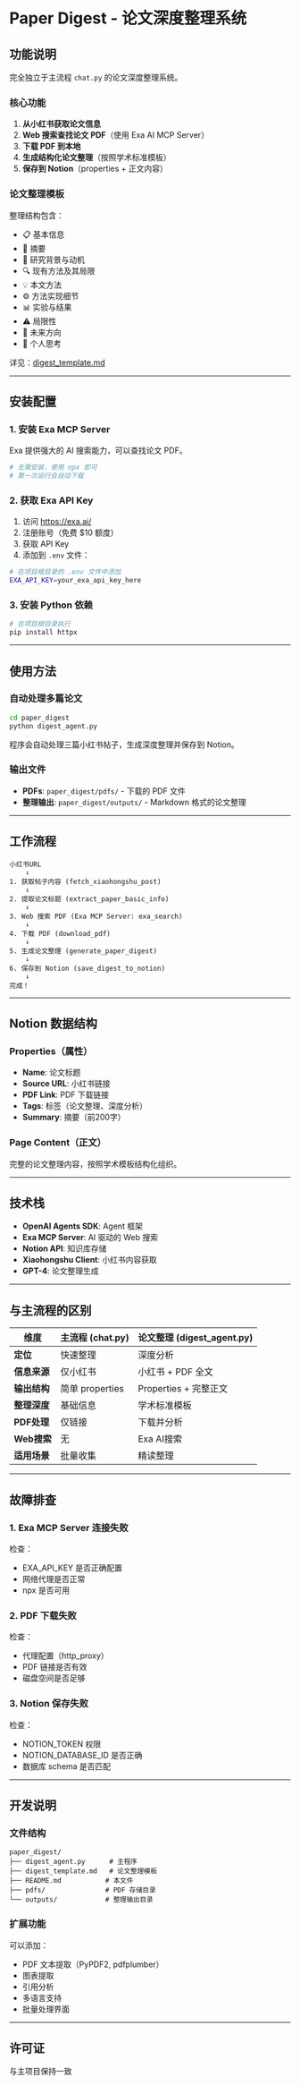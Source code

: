 # Paper Digest - 论文深度整理系统

## 功能说明

完全独立于主流程 `chat.py` 的论文深度整理系统。

### 核心功能

1. **从小红书获取论文信息**
2. **Web 搜索查找论文 PDF**（使用 Exa AI MCP Server）
3. **下载 PDF 到本地**
4. **生成结构化论文整理**（按照学术标准模板）
5. **保存到 Notion**（properties + 正文内容）

### 论文整理模板

整理结构包含：
- 📋 基本信息
- 📝 摘要
- 🎯 研究背景与动机
- 🔍 现有方法及其局限
- 💡 本文方法
- ⚙️ 方法实现细节
- 📊 实验与结果
- ⚠️ 局限性
- 🔮 未来方向
- 💭 个人思考

详见：[digest_template.md](./digest_template.md)

---

## 安装配置

### 1. 安装 Exa MCP Server

Exa 提供强大的 AI 搜索能力，可以查找论文 PDF。

```bash
# 无需安装，使用 npx 即可
# 第一次运行会自动下载
```

### 2. 获取 Exa API Key

1. 访问 https://exa.ai/
2. 注册账号（免费 $10 额度）
3. 获取 API Key
4. 添加到 `.env` 文件：

```bash
# 在项目根目录的 .env 文件中添加
EXA_API_KEY=your_exa_api_key_here
```

### 3. 安装 Python 依赖

```bash
# 在项目根目录执行
pip install httpx
```

---

## 使用方法

### 自动处理多篇论文

```bash
cd paper_digest
python digest_agent.py
```

程序会自动处理三篇小红书帖子，生成深度整理并保存到 Notion。

### 输出文件

- **PDFs**: `paper_digest/pdfs/` - 下载的 PDF 文件
- **整理输出**: `paper_digest/outputs/` - Markdown 格式的论文整理

---

## 工作流程

```
小红书URL
    ↓
1. 获取帖子内容 (fetch_xiaohongshu_post)
    ↓
2. 提取论文标题 (extract_paper_basic_info)
    ↓
3. Web 搜索 PDF (Exa MCP Server: exa_search)
    ↓
4. 下载 PDF (download_pdf)
    ↓
5. 生成论文整理 (generate_paper_digest)
    ↓
6. 保存到 Notion (save_digest_to_notion)
    ↓
完成！
```

---

## Notion 数据结构

### Properties（属性）

- **Name**: 论文标题
- **Source URL**: 小红书链接
- **PDF Link**: PDF 下载链接
- **Tags**: 标签（论文整理、深度分析）
- **Summary**: 摘要（前200字）

### Page Content（正文）

完整的论文整理内容，按照学术模板结构化组织。

---

## 技术栈

- **OpenAI Agents SDK**: Agent 框架
- **Exa MCP Server**: AI 驱动的 Web 搜索
- **Notion API**: 知识库存储
- **Xiaohongshu Client**: 小红书内容获取
- **GPT-4**: 论文整理生成

---

## 与主流程的区别

| 维度 | 主流程 (chat.py) | 论文整理 (digest_agent.py) |
|------|------------------|----------------------------|
| **定位** | 快速整理 | 深度分析 |
| **信息来源** | 仅小红书 | 小红书 + PDF 全文 |
| **输出结构** | 简单 properties | Properties + 完整正文 |
| **整理深度** | 基础信息 | 学术标准模板 |
| **PDF处理** | 仅链接 | 下载并分析 |
| **Web搜索** | 无 | Exa AI搜索 |
| **适用场景** | 批量收集 | 精读整理 |

---

## 故障排查

### 1. Exa MCP Server 连接失败

检查：
- EXA_API_KEY 是否正确配置
- 网络代理是否正常
- npx 是否可用

### 2. PDF 下载失败

检查：
- 代理配置（http_proxy）
- PDF 链接是否有效
- 磁盘空间是否足够

### 3. Notion 保存失败

检查：
- NOTION_TOKEN 权限
- NOTION_DATABASE_ID 是否正确
- 数据库 schema 是否匹配

---

## 开发说明

### 文件结构

```
paper_digest/
├── digest_agent.py      # 主程序
├── digest_template.md   # 论文整理模板
├── README.md           # 本文件
├── pdfs/               # PDF 存储目录
└── outputs/            # 整理输出目录
```

### 扩展功能

可以添加：
- PDF 文本提取（PyPDF2, pdfplumber）
- 图表提取
- 引用分析
- 多语言支持
- 批量处理界面

---

## 许可证

与主项目保持一致
